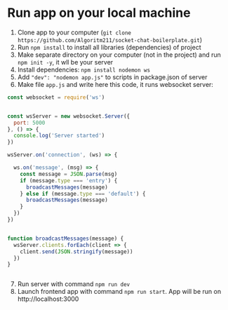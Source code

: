 # Run app on your local machine


1. Clone app to your computer (`git clone https://github.com/Algoritm211/socket-chat-boilerplate.git`)
2. Run `npm install` to install all libraries (dependencies) of project
3. Make separate directory on your computer (not in the project) and run `npm init -y`, it wll be your server
4. Install dependencies: `npm install nodemon ws`
5. Add `"dev": "nodemon app.js"` to scripts in package.json of server
6. Make file `app.js` and write here this code, it runs websocket server:

```javascript 
const websocket = require('ws')


const wsServer = new websocket.Server({
  port: 5000
}, () => {
  console.log('Server started')
})

wsServer.on('connection', (ws) => {

  ws.on('message', (msg) => {
    const message = JSON.parse(msg)
    if (message.type === 'entry') {
      broadcastMessages(message)
    } else if (message.type === 'default') {
      broadcastMessages(message)
    }
  })
})


function broadcastMessages(message) {
  wsServer.clients.forEach(client => {
    client.send(JSON.stringify(message))
  })
}



```
7. Run server with command `npm run dev`
8. Launch frontend app with command `npm run start`. App will be run on http://localhost:3000
